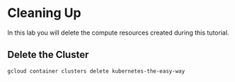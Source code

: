 # Cleaning Up

In this lab you will delete the compute resources created during this tutorial.

## Delete the Cluster

```
gcloud container clusters delete kubernetes-the-easy-way
```
